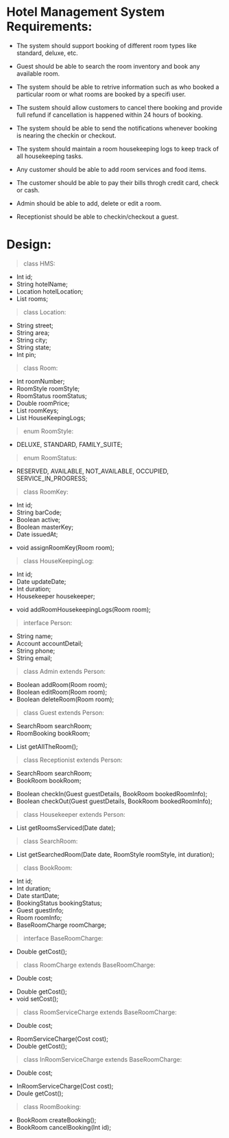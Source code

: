 # Hotel Management System Requirements:
>
* The system should support booking of different room types like standard, deluxe, etc.

* Guest should be able to search the room inventory and book any available room.

* The system should be able to retrive information such as who booked a particular room or what rooms are booked by a specifi user.

* The sustem should allow customers to cancel there booking and provide full refund if cancellation is happened within 24 hours of booking.

* The system should be able to send the notifications whenever booking is nearing the checkin or checkout.

* The system should maintain a room housekeeping logs to keep track of all housekeeping tasks.

* Any customer should be able to add room services and food items.

* The customer should be able to pay their bills throgh credit card, check or cash.

* Admin should be able to add, delete or edit a room.

* Receptionist should be able to checkin/checkout a guest.

# Design:

> class HMS:
- Int id;
- String hotelName;
- Location hotelLocation;
- List<Room> rooms;

> class Location:
- String street;
- String area;
- String city;
- String state;
- Int pin;

> class Room:
- Int roomNumber;
- RoomStyle roomStyle;
- RoomStatus roomStatus;
- Double roomPrice;
- List<RoomKey> roomKeys;
- List<HouseKeepingLog> HouseKeepingLogs;

> enum RoomStyle:
- DELUXE, STANDARD, FAMILY_SUITE;

> enum RoomStatus:
- RESERVED, AVAILABLE, NOT_AVAILABLE, OCCUPIED, SERVICE_IN_PROGRESS;

> class RoomKey:
- Int id;
- String barCode;
- Boolean active;
- Boolean masterKey;
- Date issuedAt;
+ void assignRoomKey(Room room);

> class HouseKeepingLog:
- Int id;
- Date updateDate;
- Int duration;
- Housekeeper housekeeper;
+ void addRoomHousekeepingLogs(Room room);

> interface Person:
- String name;
- Account accountDetail;
- String phone;
- String email;

> class Admin extends Person:
+ Boolean addRoom(Room room);
+ Boolean editRoom(Room room);
+ Boolean deleteRoom(Room room);

> class Guest extends Person:
- SearchRoom searchRoom;
- RoomBooking bookRoom;
+ List<BookRoom> getAllTheRoom();

> class Receptionist extends Person:
- SearchRoom searchRoom;
- BookRoom bookRoom;
+ Boolean checkIn(Guest guestDetails, BookRoom bookedRoomInfo);
+ Boolean checkOut(Guest guestDetails, BookRoom bookedRoomInfo);

> class Housekeeper extends Person:
+ List<Room> getRoomsServiced(Date date);

> class SearchRoom:
+ List<Room> getSearchedRoom(Date date, RoomStyle roomStyle, int duration);

> class BookRoom:
- Int id;
- Int duration;
- Date startDate;
- BookingStatus bookingStatus;
- Guest guestInfo;
- Room roomInfo;
- BaseRoomCharge roomCharge;

> interface BaseRoomCharge:
+ Double getCost();

> class RoomCharge extends BaseRoomCharge:
- Double cost;
+ Double getCost();
+ void setCost();

> class RoomServiceCharge extends BaseRoomCharge:
- Double cost;
+ RoomServiceCharge(Cost cost);
+ Double getCost();

> class InRoomServiceCharge extends BaseRoomCharge:
- Double cost;
+ InRoomServiceCharge(Cost cost);
+ Doule getCost();

> class RoomBooking:
+ BookRoom createBooking();
+ BookRoom cancelBooking(Int id);
